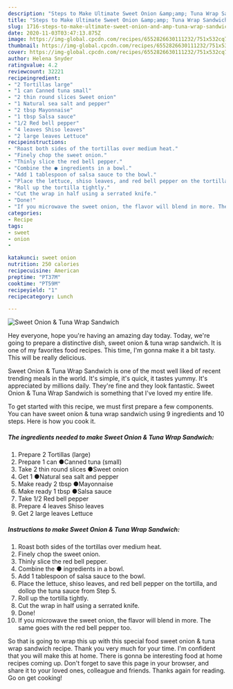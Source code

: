 ```yaml
---
description: "Steps to Make Ultimate Sweet Onion &amp;amp; Tuna Wrap Sandwich"
title: "Steps to Make Ultimate Sweet Onion &amp;amp; Tuna Wrap Sandwich"
slug: 1716-steps-to-make-ultimate-sweet-onion-and-amp-tuna-wrap-sandwich
date: 2020-11-03T03:47:13.875Z
image: https://img-global.cpcdn.com/recipes/6552826630111232/751x532cq70/sweet-onion-tuna-wrap-sandwich-recipe-main-photo.jpg
thumbnail: https://img-global.cpcdn.com/recipes/6552826630111232/751x532cq70/sweet-onion-tuna-wrap-sandwich-recipe-main-photo.jpg
cover: https://img-global.cpcdn.com/recipes/6552826630111232/751x532cq70/sweet-onion-tuna-wrap-sandwich-recipe-main-photo.jpg
author: Helena Snyder
ratingvalue: 4.2
reviewcount: 32221
recipeingredient:
- "2 Tortillas large"
- "1 can Canned tuna small"
- "2 thin round slices Sweet onion"
- "1 Natural sea salt and pepper"
- "2 tbsp Mayonnaise"
- "1 tbsp Salsa sauce"
- "1/2 Red bell pepper"
- "4 leaves Shiso leaves"
- "2 large leaves Lettuce"
recipeinstructions:
- "Roast both sides of the tortillas over medium heat."
- "Finely chop the sweet onion."
- "Thinly slice the red bell pepper."
- "Combine the ● ingredients in a bowl."
- "Add 1 tablespoon of salsa sauce to the bowl."
- "Place the lettuce, shiso leaves, and red bell pepper on the tortilla, and dollop the tuna sauce from Step 5."
- "Roll up the tortilla tightly."
- "Cut the wrap in half using a serrated knife."
- "Done!"
- "If you microwave the sweet onion, the flavor will blend in more. The same goes with the red bell pepper too."
categories:
- Recipe
tags:
- sweet
- onion
- 

katakunci: sweet onion  
nutrition: 250 calories
recipecuisine: American
preptime: "PT37M"
cooktime: "PT59M"
recipeyield: "1"
recipecategory: Lunch

---
```



![Sweet Onion &amp; Tuna Wrap Sandwich](https://img-global.cpcdn.com/recipes/6552826630111232/751x532cq70/sweet-onion-tuna-wrap-sandwich-recipe-main-photo.jpg)

Hey everyone, hope you're having an amazing day today. Today, we're going to prepare a distinctive dish, sweet onion &amp; tuna wrap sandwich. It is one of my favorites food recipes. This time, I'm gonna make it a bit tasty. This will be really delicious.

Sweet Onion &amp; Tuna Wrap Sandwich is one of the most well liked of recent trending meals in the world. It's simple, it's quick, it tastes yummy. It's appreciated by millions daily. They're fine and they look fantastic. Sweet Onion &amp; Tuna Wrap Sandwich is something that I've loved my entire life.




To get started with this recipe, we must first prepare a few components. You can have sweet onion &amp; tuna wrap sandwich using 9 ingredients and 10 steps. Here is how you cook it.

<!--inarticleads1-->

##### The ingredients needed to make Sweet Onion &amp; Tuna Wrap Sandwich:

1. Prepare 2 Tortillas (large)
1. Prepare 1 can ●Canned tuna (small)
1. Take 2 thin round slices ●Sweet onion
1. Get 1 ●Natural sea salt and pepper
1. Make ready 2 tbsp ●Mayonnaise
1. Make ready 1 tbsp ●Salsa sauce
1. Take 1/2 Red bell pepper
1. Prepare 4 leaves Shiso leaves
1. Get 2 large leaves Lettuce




<!--inarticleads2-->

##### Instructions to make Sweet Onion &amp; Tuna Wrap Sandwich:

1. Roast both sides of the tortillas over medium heat.
1. Finely chop the sweet onion.
1. Thinly slice the red bell pepper.
1. Combine the ● ingredients in a bowl.
1. Add 1 tablespoon of salsa sauce to the bowl.
1. Place the lettuce, shiso leaves, and red bell pepper on the tortilla, and dollop the tuna sauce from Step 5.
1. Roll up the tortilla tightly.
1. Cut the wrap in half using a serrated knife.
1. Done!
1. If you microwave the sweet onion, the flavor will blend in more. The same goes with the red bell pepper too.




So that is going to wrap this up with this special food sweet onion &amp; tuna wrap sandwich recipe. Thank you very much for your time. I'm confident that you will make this at home. There is gonna be interesting food at home recipes coming up. Don't forget to save this page in your browser, and share it to your loved ones, colleague and friends. Thanks again for reading. Go on get cooking!
